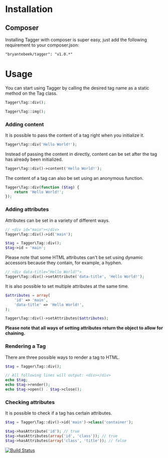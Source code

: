 # Installation

## Composer

Installing Tagger with composer is super easy, just add the following requirement to your composer.json:

```
"bryantebeek/tagger": "v1.0.*"
```

# Usage

You can start using Tagger by calling the desired tag name as a static method on the Tag class.
```php
Tagger\Tag::div();

Tagger\Tag::img();
```

### Adding content
It is possible to pass the content of a tag right when you initialize it.
```php
Tagger\Tag::div('Hello World!');
```

Instead of passing the content in directly, content can be set after the tag has already been initialized.
```php
Tagger\Tag::div()->content('Hello World!');
```

The content of a tag can also be set using an anonymous function.
```php
Tagger\Tag::div(function ($tag) {
    return 'Hello World!';
});
```

### Adding attributes
Attributes can be set in a variety of different ways.


```php
// <div id="main"></div>
Tagger\Tag::div()->id('main');

$tag = Tagger\Tag::div();
$tag->id = 'main';
```

Please note that some HTML attributes can't be set using dynamic accessors because they contain, for example, a hyphen.

```php
// <div data-title="Hello World!">
Tagger\Tag::div()->setAttribute('data-title', 'Hello World!');
```

It is also possible to set multiple attributes at the same time.

```php
$attributes = array(
	'id' => 'main',
	'data-title' => 'Hello World!',
);

Tagger\Tag::div()->setAttributes($attributes);
```

__Please note that all ways of setting attributes return the object to allow for chaining.__

### Rendering a Tag
There are three possible ways to render a tag to HTML.

```php
$tag = Tagger\Tag::div();

// All following lines will output: <div></div>
echo $tag;
echo $tag->render();
echo $tag->open() . $tag->close();

```

### Checking attributes
It is possible to check if a tag has certain attributes.

```php
$tag = Tagger\Tag::div()->id('main')->class('container');

$tag->hasAttribute('id'); // true
$tag->hasAttributes(array('id', 'class')); // true
$tag->hasAttributes(array('class', 'title')); // false
```

[![Build Status](https://secure.travis-ci.org/bryantebeek/html-tagger.png)](http://travis-ci.org/bryantebeek/html-tagger)
